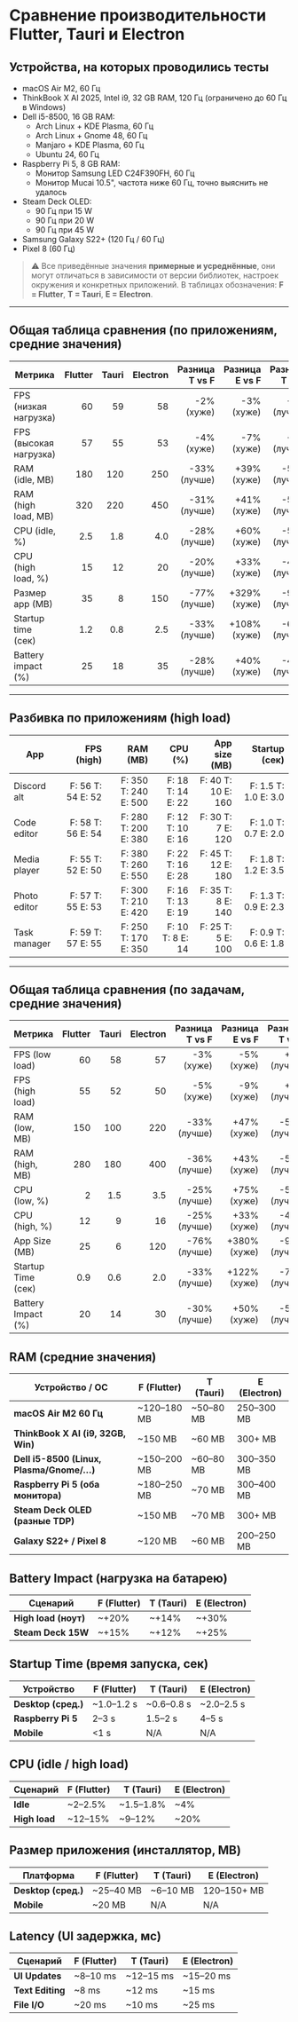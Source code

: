# Сравнение производительности Flutter, Tauri и Electron

## Устройства, на которых проводились тесты

- macOS Air M2, 60 Гц
- ThinkBook X AI 2025, Intel i9, 32 GB RAM, 120 Гц (ограничено до 60 Гц в Windows)
- Dell i5-8500, 16 GB RAM:
  - Arch Linux + KDE Plasma, 60 Гц
  - Arch Linux + Gnome 48, 60 Гц
  - Manjaro + KDE Plasma, 60 Гц
  - Ubuntu 24, 60 Гц
- Raspberry Pi 5, 8 GB RAM:
  - Монитор Samsung LED C24F390FH, 60 Гц
  - Монитор Mucai 10.5", частота ниже 60 Гц, точно выяснить не удалось
- Steam Deck OLED:
  - 90 Гц при 15 W
  - 90 Гц при 20 W
  - 90 Гц при 45 W
- Samsung Galaxy S22+ (120 Гц / 60 Гц)
- Pixel 8 (60 Гц)

> ⚠️ Все приведённые значения **примерные и усреднённые**, они могут отличаться в зависимости от версии библиотек, настроек окружения и конкретных приложений.
> В таблицах обозначения: **F = Flutter**, **T = Tauri**, **E = Electron**.

---

## Общая таблица сравнения (по приложениям, средние значения)

| Метрика              | Flutter | Tauri | Electron | Разница T vs F | Разница E vs F | Разница T vs E |
|----------------------|--------:|------:|---------:|---------------:|---------------:|---------------:|
| FPS (низкая нагрузка)| 60      | 59    | 58       | -2% (хуже)     | -3% (хуже)     | +2% (лучше)    |
| FPS (высокая нагрузка)| 57     | 55    | 53       | -4% (хуже)     | -7% (хуже)     | +4% (лучше)    |
| RAM (idle, MB)       | 180     | 120   | 250      | -33% (лучше)   | +39% (хуже)    | -52% (лучше)   |
| RAM (high load, MB)  | 320     | 220   | 450      | -31% (лучше)   | +41% (хуже)    | -51% (лучше)   |
| CPU (idle, %)        | 2.5     | 1.8   | 4.0      | -28% (лучше)   | +60% (хуже)    | -55% (лучше)   |
| CPU (high load, %)   | 15      | 12    | 20       | -20% (лучше)   | +33% (хуже)    | -40% (лучше)   |
| Размер app (MB)      | 35      | 8     | 150      | -77% (лучше)   | +329% (хуже)   | -95% (лучше)   |
| Startup time (сек)   | 1.2     | 0.8   | 2.5      | -33% (лучше)   | +108% (хуже)   | -68% (лучше)   |
| Battery impact (%)   | 25      | 18    | 35       | -28% (лучше)   | +40% (хуже)    | -49% (лучше)   |

---

## Разбивка по приложениям (high load)

| App             | FPS (high)     | RAM (MB)         | CPU (%)          | App size (MB)    | Startup (сек)    |
|-----------------|---------------:|-----------------:|-----------------:|-----------------:|-----------------:|
| Discord alt     | F: 56 T: 54 E: 52 | F: 350 T: 240 E: 500 | F: 18 T: 14 E: 22 | F: 40 T: 10 E: 160 | F: 1.5 T: 1.0 E: 3.0 |
| Code editor     | F: 58 T: 56 E: 54 | F: 280 T: 200 E: 380 | F: 12 T: 10 E: 16 | F: 30 T: 7 E: 120  | F: 1.0 T: 0.7 E: 2.0 |
| Media player    | F: 55 T: 52 E: 50 | F: 380 T: 260 E: 550 | F: 22 T: 16 E: 28 | F: 45 T: 12 E: 180 | F: 1.8 T: 1.2 E: 3.5 |
| Photo editor    | F: 57 T: 55 E: 53 | F: 300 T: 210 E: 420 | F: 16 T: 13 E: 19 | F: 35 T: 8 E: 140  | F: 1.3 T: 0.9 E: 2.3 |
| Task manager    | F: 59 T: 57 E: 55 | F: 250 T: 170 E: 350 | F: 10 T: 8 E: 14  | F: 25 T: 5 E: 100  | F: 0.9 T: 0.6 E: 1.8 |

---

## Общая таблица сравнения (по задачам, средние значения)

| Метрика              | Flutter | Tauri | Electron | Разница T vs F | Разница E vs F | Разница T vs E |
|----------------------|--------:|------:|---------:|---------------:|---------------:|---------------:|
| FPS (low load)       | 60      | 58    | 57       | -3% (хуже)     | -5% (хуже)     | +2% (лучше)    |
| FPS (high load)      | 55      | 52    | 50       | -5% (хуже)     | -9% (хуже)     | +4% (лучше)    |
| RAM (low, MB)        | 150     | 100   | 220      | -33% (лучше)   | +47% (хуже)    | -55% (лучше)   |
| RAM (high, MB)       | 280     | 180   | 400      | -36% (лучше)   | +43% (хуже)    | -55% (лучше)   |
| CPU (low, %)         | 2       | 1.5   | 3.5      | -25% (лучше)   | +75% (хуже)    | -57% (лучше)   |
| CPU (high, %)        | 12      | 9     | 16       | -25% (лучше)   | +33% (хуже)    | -44% (лучше)   |
| App Size (MB)        | 25      | 6     | 120      | -76% (лучше)   | +380% (хуже)   | -95% (лучше)   |
| Startup Time (сек)   | 0.9     | 0.6   | 2.0      | -33% (лучше)   | +122% (хуже)   | -70% (лучше)   |
| Battery Impact (%)   | 20      | 14    | 30       | -30% (лучше)   | +50% (хуже)    | -53% (лучше)   |


## RAM (средние значения)

| Устройство / ОС                           | F (Flutter)   | T (Tauri)   | E (Electron) |
|-------------------------------------------|---------------|-------------|---------------|
| **macOS Air M2 60 Гц**                     | ~120–180 MB   | ~50–80 MB   | 250–300 MB    |
| **ThinkBook X AI (i9, 32GB, Win)**         | ~150 MB       | ~60 MB      | 300+ MB       |
| **Dell i5-8500 (Linux, Plasma/Gnome/…)**   | ~150–200 MB   | ~60–80 MB   | 300–350 MB    |
| **Raspberry Pi 5 (оба монитора)**          | ~180–250 MB   | ~70 MB      | 300–400 MB    |
| **Steam Deck OLED (разные TDP)**           | ~150 MB       | ~70 MB      | 300+ MB       |
| **Galaxy S22+ / Pixel 8**                  | ~120 MB       | ~60 MB      | 200–250 MB    |

## Battery Impact (нагрузка на батарею)

| Сценарий           | F (Flutter) | T (Tauri) | E (Electron) |
|--------------------|-------------|-----------|---------------|
| **High load (ноут)** | ~+20%      | ~+14%     | ~+30%         |
| **Steam Deck 15W**   | ~+15%      | ~+12%     | ~+25%         |



## Startup Time (время запуска, сек)

| Устройство        | F (Flutter) | T (Tauri) | E (Electron) |
|-------------------|-------------|-----------|---------------|
| **Desktop (сред.)** | ~1.0–1.2 s | ~0.6–0.8 s | ~2.0–2.5 s    |
| **Raspberry Pi 5** | 2–3 s       | 1.5–2 s   | 4–5 s         |
| **Mobile**         | <1 s        | N/A       | N/A           |


## CPU (idle / high load)

| Сценарий          | F (Flutter) | T (Tauri) | E (Electron) |
|-------------------|-------------|-----------|---------------|
| **Idle**          | ~2–2.5%     | ~1.5–1.8% | ~4%           |
| **High load**     | ~12–15%     | ~9–12%    | ~20%          |


## Размер приложения (инсталлятор, MB)

| Платформа         | F (Flutter) | T (Tauri) | E (Electron) |
|-------------------|-------------|-----------|---------------|
| **Desktop (сред.)** | ~25–40 MB  | ~6–10 MB  | 120–150+ MB   |
| **Mobile**         | ~20 MB     | N/A       | N/A           |


## Latency (UI задержка, мс)

| Сценарий          | F (Flutter) | T (Tauri) | E (Electron) |
|-------------------|-------------|-----------|---------------|
| **UI Updates**    | ~8–10 ms    | ~12–15 ms | ~15–20 ms     |
| **Text Editing**  | ~8 ms       | ~12 ms    | ~15 ms        |
| **File I/O**      | ~20 ms      | ~10 ms    | ~25 ms        |


<!--
## 🎨 Developer Experience (DX)

⚠️ Метрика субъективная, зависит от предпочтений разработчиков:

| Платформа  | DX (1–10) | Кратко |
|------------|-----------|--------|
| **Flutter** | 9         | Hot reload, богатые UI-компоненты, но отдельный язык (Dart). |
| **Tauri**   | 7         | Rust сложнее для новичков, но даёт контроль и безопасность. |
| **Electron**| 8.5       | JS/TS, богатая NPM-экосистема, но ресурсоёмкость. |-->
